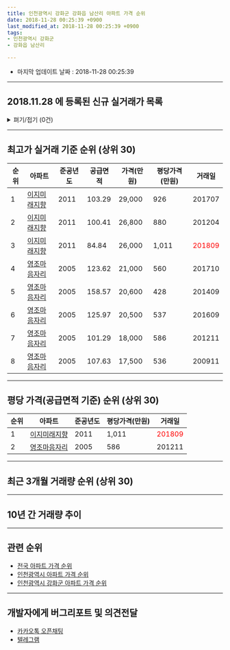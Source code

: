 ```yaml
---
title: 인천광역시 강화군 강화읍 남산리 아파트 가격 순위
date: 2018-11-28 00:25:39 +0900
last_modified_at: 2018-11-28 00:25:39 +0900
tags:
- 인천광역시 강화군
- 강화읍 남산리

---
```


* 마지막 업데이트 날짜 : 2018-11-28 00:25:39

---

## 2018.11.28 에 등록된 신규 실거래가 목록

<details>
<summary>펴기/접기 (0건)</summary>
<div markdown="1">

|아파트|준공년도|공급면적|가격(만원)|평당가격(만원)|거래일|
|---|---|---|---|---|---|
|없음||||||


</div>
</details>

---

## 최고가 실거래 기준 순위 (상위 30)


|순위|아파트|준공년도|공급면적|가격(만원)|평당가격(만원)|거래일|
|---|---|---|---|---|---|---|
|1|[이지미래지향](https://search.naver.com/search.naver?query=%EC%9D%B8%EC%B2%9C%EA%B4%91%EC%97%AD%EC%8B%9C+%EA%B0%95%ED%99%94%EA%B5%B0+%EA%B0%95%ED%99%94%EC%9D%8D+%EB%82%A8%EC%82%B0%EB%A6%AC+%EC%9D%B4%EC%A7%80%EB%AF%B8%EB%9E%98%EC%A7%80%ED%96%A5)|2011|103.29|29,000|926|201707|
|2|[이지미래지향](https://search.naver.com/search.naver?query=%EC%9D%B8%EC%B2%9C%EA%B4%91%EC%97%AD%EC%8B%9C+%EA%B0%95%ED%99%94%EA%B5%B0+%EA%B0%95%ED%99%94%EC%9D%8D+%EB%82%A8%EC%82%B0%EB%A6%AC+%EC%9D%B4%EC%A7%80%EB%AF%B8%EB%9E%98%EC%A7%80%ED%96%A5)|2011|100.41|26,800|880|201204|
|3|[이지미래지향](https://search.naver.com/search.naver?query=%EC%9D%B8%EC%B2%9C%EA%B4%91%EC%97%AD%EC%8B%9C+%EA%B0%95%ED%99%94%EA%B5%B0+%EA%B0%95%ED%99%94%EC%9D%8D+%EB%82%A8%EC%82%B0%EB%A6%AC+%EC%9D%B4%EC%A7%80%EB%AF%B8%EB%9E%98%EC%A7%80%ED%96%A5)|2011|84.84|26,000|1,011|<span style="color:red">201809</span>|
|4|[영조마음자리](https://search.naver.com/search.naver?query=%EC%9D%B8%EC%B2%9C%EA%B4%91%EC%97%AD%EC%8B%9C+%EA%B0%95%ED%99%94%EA%B5%B0+%EA%B0%95%ED%99%94%EC%9D%8D+%EB%82%A8%EC%82%B0%EB%A6%AC+%EC%98%81%EC%A1%B0%EB%A7%88%EC%9D%8C%EC%9E%90%EB%A6%AC)|2005|123.62|21,000|560|201710|
|5|[영조마음자리](https://search.naver.com/search.naver?query=%EC%9D%B8%EC%B2%9C%EA%B4%91%EC%97%AD%EC%8B%9C+%EA%B0%95%ED%99%94%EA%B5%B0+%EA%B0%95%ED%99%94%EC%9D%8D+%EB%82%A8%EC%82%B0%EB%A6%AC+%EC%98%81%EC%A1%B0%EB%A7%88%EC%9D%8C%EC%9E%90%EB%A6%AC)|2005|158.57|20,600|428|201409|
|6|[영조마음자리](https://search.naver.com/search.naver?query=%EC%9D%B8%EC%B2%9C%EA%B4%91%EC%97%AD%EC%8B%9C+%EA%B0%95%ED%99%94%EA%B5%B0+%EA%B0%95%ED%99%94%EC%9D%8D+%EB%82%A8%EC%82%B0%EB%A6%AC+%EC%98%81%EC%A1%B0%EB%A7%88%EC%9D%8C%EC%9E%90%EB%A6%AC)|2005|125.97|20,500|537|201609|
|7|[영조마음자리](https://search.naver.com/search.naver?query=%EC%9D%B8%EC%B2%9C%EA%B4%91%EC%97%AD%EC%8B%9C+%EA%B0%95%ED%99%94%EA%B5%B0+%EA%B0%95%ED%99%94%EC%9D%8D+%EB%82%A8%EC%82%B0%EB%A6%AC+%EC%98%81%EC%A1%B0%EB%A7%88%EC%9D%8C%EC%9E%90%EB%A6%AC)|2005|101.29|18,000|586|201211|
|8|[영조마음자리](https://search.naver.com/search.naver?query=%EC%9D%B8%EC%B2%9C%EA%B4%91%EC%97%AD%EC%8B%9C+%EA%B0%95%ED%99%94%EA%B5%B0+%EA%B0%95%ED%99%94%EC%9D%8D+%EB%82%A8%EC%82%B0%EB%A6%AC+%EC%98%81%EC%A1%B0%EB%A7%88%EC%9D%8C%EC%9E%90%EB%A6%AC)|2005|107.63|17,500|536|200911|


---

## 평당 가격(공급면적 기준) 순위 (상위 30)


|순위|아파트|준공년도|평당가격(만원)|거래일|
|---|---|---|---|---|
|1|[이지미래지향](https://search.naver.com/search.naver?query=%EC%9D%B8%EC%B2%9C%EA%B4%91%EC%97%AD%EC%8B%9C+%EA%B0%95%ED%99%94%EA%B5%B0+%EA%B0%95%ED%99%94%EC%9D%8D+%EB%82%A8%EC%82%B0%EB%A6%AC+%EC%9D%B4%EC%A7%80%EB%AF%B8%EB%9E%98%EC%A7%80%ED%96%A5)|2011|1,011|<span style="color:red">201809</span>|
|2|[영조마음자리](https://search.naver.com/search.naver?query=%EC%9D%B8%EC%B2%9C%EA%B4%91%EC%97%AD%EC%8B%9C+%EA%B0%95%ED%99%94%EA%B5%B0+%EA%B0%95%ED%99%94%EC%9D%8D+%EB%82%A8%EC%82%B0%EB%A6%AC+%EC%98%81%EC%A1%B0%EB%A7%88%EC%9D%8C%EC%9E%90%EB%A6%AC)|2005|586|201211|


---

## 최근 3개월 거래량 순위 (상위 30)


<div style="width:100%;">
    <canvas id="deal_count_ranking" height="250"></canvas>
</div>


<script>
new Chart(document.getElementById("deal_count_ranking"), {
    type: 'horizontalBar',
    data: {
        labels: ['이지미래지향'],
        datasets: [{
            label: '실거래 수',
            data: [3],
            borderColor: "rgba(255, 0, 128, 1)",
            backgroundColor: "rgba(255, 0, 128, 0.5)",
            fill: false,
        }]
    },
    options: {
        responsive: true,
        title: {
            display: true,
            text: '최근 3개월 거래량 순위'
        },
        tooltips: {
            mode: 'index',
            intersect: false,
            callbacks: {
                title: function(tooltipItems, data) {
                    return "실거래 수:";
                },
                label: function(tooltipItem, data) {
                    return data.labels[tooltipItem.index] + ": " + tooltipItem.xLabel;
                }
            }
        },
        hover: {
            mode: 'nearest',
            intersect: true
        },
        scales: {
            xAxes: [{
                display: true,
                scaleLabel: {
                    display: true,
                    labelString: '실거래 수'
                },
                ticks: {
                    suggestedMin: 0,
                }
            }],
            yAxes: [{
                display: true,
                ticks: {
                    autoSkip: false,
                    callback: function(value, index, values) {
                        if (value.length > 15)
                            return value.substr(0, 13) + "...";
                        else
                            return value;
                    }
                },
                scaleLabel: {
                    display: false,
                }
            }]
        }
    }
});

</script>


---

## 10년 간 거래량 추이


<div style="width:100%;">
    <canvas id="deal_progress" height="250"></canvas>
</div>

<script>
new Chart(document.getElementById("deal_progress"), {
    type: 'line',
    data: {
        labels: ['200811','200812','200901','200902','200903','200904','200905','200906','200907','200908','200909','200910','200911','200912','201001','201002','201003','201004','201005','201006','201007','201008','201009','201010','201011','201012','201101','201102','201103','201104','201105','201106','201107','201108','201109','201110','201111','201112','201201','201202','201203','201204','201205','201206','201207','201208','201209','201210','201211','201212','201301','201302','201303','201304','201305','201306','201307','201308','201309','201310','201311','201312','201401','201402','201403','201404','201405','201406','201407','201408','201409','201410','201411','201412','201501','201502','201503','201504','201505','201506','201507','201508','201509','201510','201511','201512','201601','201602','201603','201604','201605','201606','201607','201608','201609','201610','201611','201612','201701','201702','201703','201704','201705','201706','201707','201708','201709','201710','201711','201712','201801','201802','201803','201804','201805','201806','201807','201808','201809','201810','201811'],
        datasets: [{
            label: '실거래 수',
            pointRadius: 1,
            data: [0, 0, 0, 0, 1, 0, 0, 0, 0, 0, 1, 0, 2, 0, 0, 0, 1, 0, 0, 0, 1, 0, 1, 0, 0, 0, 0, 0, 0, 0, 0, 0, 0, 0, 0, 0, 0, 1, 0, 1, 1, 2, 2, 0, 0, 0, 0, 0, 4, 0, 0, 0, 2, 3, 5, 2, 1, 7, 2, 2, 2, 1, 4, 3, 3, 0, 0, 1, 2, 2, 4, 0, 0, 1, 1, 1, 2, 5, 2, 1, 1, 1, 0, 0, 0, 1, 0, 0, 0, 3, 1, 0, 1, 0, 2, 1, 1, 0, 0, 0, 0, 1, 0, 0, 2, 0, 1, 1, 0, 0, 0, 1, 1, 1, 3, 0, 0, 1, 1, 2, 0],
            borderColor: "rgba(255, 201, 14, 1)",
            backgroundColor: "rgba(255, 201, 14, 0.5)",
            fill: true,
        }]
    },
    options: {
        responsive: true,
        title: {
            display: true,
            text: '10년간 거래량 추이'
        },
        tooltips: {
            mode: 'index',
            intersect: false,
        },
        hover: {
            mode: 'nearest',
            intersect: true
        },
        scales: {
            xAxes: [{
                display: true,
                scaleLabel: {
                    display: true,
                    labelString: '년/월'
                }
            }],
            yAxes: [{
                display: true,
                ticks: {
                    suggestedMin: 0,
                },
                scaleLabel: {
                    display: true,
                    labelString: '실거래 수'
                }
            }]
        }
    }
});

</script>


---

## 관련 순위

- [전국 아파트 가격 순위](https://inasie.github.io/apt-ranking/전국)
- [인천광역시 아파트 가격 순위](https://inasie.github.io/apt-ranking/인천광역시)
- [인천광역시 강화군 아파트 가격 순위](https://inasie.github.io/apt-ranking/인천광역시-강화군)


---

## 개발자에게 버그리포트 및 의견전달

- [카카오톡 오픈채팅](https://open.kakao.com/o/gLJUAP4)
- [텔레그램](https://t.me/inasie)

